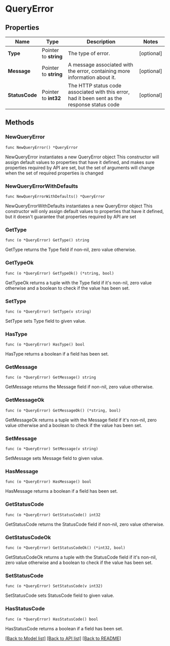 # QueryError

## Properties

Name | Type | Description | Notes
------------ | ------------- | ------------- | -------------
**Type** | Pointer to **string** | The type of error. | [optional] 
**Message** | Pointer to **string** | A message associated with the error, containing more information about it. | [optional] 
**StatusCode** | Pointer to **int32** | The HTTP status code associated with this error, had it been sent as the response status code | [optional] 

## Methods

### NewQueryError

`func NewQueryError() *QueryError`

NewQueryError instantiates a new QueryError object
This constructor will assign default values to properties that have it defined,
and makes sure properties required by API are set, but the set of arguments
will change when the set of required properties is changed

### NewQueryErrorWithDefaults

`func NewQueryErrorWithDefaults() *QueryError`

NewQueryErrorWithDefaults instantiates a new QueryError object
This constructor will only assign default values to properties that have it defined,
but it doesn't guarantee that properties required by API are set

### GetType

`func (o *QueryError) GetType() string`

GetType returns the Type field if non-nil, zero value otherwise.

### GetTypeOk

`func (o *QueryError) GetTypeOk() (*string, bool)`

GetTypeOk returns a tuple with the Type field if it's non-nil, zero value otherwise
and a boolean to check if the value has been set.

### SetType

`func (o *QueryError) SetType(v string)`

SetType sets Type field to given value.

### HasType

`func (o *QueryError) HasType() bool`

HasType returns a boolean if a field has been set.

### GetMessage

`func (o *QueryError) GetMessage() string`

GetMessage returns the Message field if non-nil, zero value otherwise.

### GetMessageOk

`func (o *QueryError) GetMessageOk() (*string, bool)`

GetMessageOk returns a tuple with the Message field if it's non-nil, zero value otherwise
and a boolean to check if the value has been set.

### SetMessage

`func (o *QueryError) SetMessage(v string)`

SetMessage sets Message field to given value.

### HasMessage

`func (o *QueryError) HasMessage() bool`

HasMessage returns a boolean if a field has been set.

### GetStatusCode

`func (o *QueryError) GetStatusCode() int32`

GetStatusCode returns the StatusCode field if non-nil, zero value otherwise.

### GetStatusCodeOk

`func (o *QueryError) GetStatusCodeOk() (*int32, bool)`

GetStatusCodeOk returns a tuple with the StatusCode field if it's non-nil, zero value otherwise
and a boolean to check if the value has been set.

### SetStatusCode

`func (o *QueryError) SetStatusCode(v int32)`

SetStatusCode sets StatusCode field to given value.

### HasStatusCode

`func (o *QueryError) HasStatusCode() bool`

HasStatusCode returns a boolean if a field has been set.


[[Back to Model list]](../README.md#documentation-for-models) [[Back to API list]](../README.md#documentation-for-api-endpoints) [[Back to README]](../README.md)


